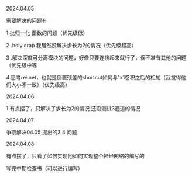 2024.04.05 

需要解决的问题有

1.批归一化 函数的问题（优先级低）

2 .holy crap 我居然没解决步长为2的情况（优先级超高）

3 .解决深度可分离模块的问题，好像只要连接起来就行了，保不准有其他的问题（优先级中等

4.思考resnet，也就是倒置残差的shortcut如何与1x1卷积之后的相加（我觉得他们大小不一致）（优先级高）

2024.04.06

1.有点摆了，只解决了步长为2的情况 还没测试3通道的情况

2024.04.07 

争取解决04.05 提出的3 4 问题

2024.04.08

有点摆了，只看了如何实现他如何实现整个神经网络的编写的

写完中期检查书（可以进行编写）